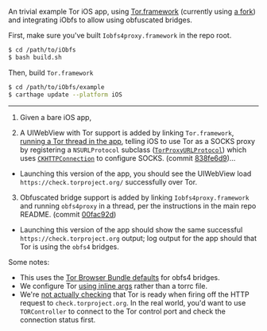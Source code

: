 An trivial example Tor iOS app, using [Tor.framework](https://github.com/iCepa/Tor.framework/) (currently using [a fork](https://github.com/mtigas/Tor.framework/tree/tor0.2.8.2-openssl1.0.2g)) and integrating iObfs to allow using obfuscated bridges.

First, make sure you've built `Iobfs4proxy.framework` in the repo root.

```bash
$ cd /path/to/iObfs
$ bash build.sh
```

Then, build `Tor.framework`

```bash
$ cd /path/to/iObfs/example
$ carthage update --platform iOS
```

---

1. Given a bare iOS app,

2. A UIWebView with Tor support is added by linking `Tor.framework`, [running a Tor thread in the app](https://github.com/mtigas/iObfs/commit/838fe6d926d643809cc8ea7e8a9b34a14c247ba3#diff-1), telling iOS to use Tor as a SOCKS proxy by registering a `NSURLProtocol` subclass ([`TorProxyURLProtocol`](https://github.com/mtigas/iObfs/commit/838fe6d926d643809cc8ea7e8a9b34a14c247ba3#diff-1)) which uses [`CKHTTPConnection`]((https://github.com/mtigas/iObfs/commit/838fe6d926d643809cc8ea7e8a9b34a14c247ba3#diff-3)) to configure SOCKS. (commit [838fe6d9](https://github.com/mtigas/iObfs/commit/838fe6d926d643809cc8ea7e8a9b34a14c247ba3))…
  * Launching this version of the app, you should see the UIWebView load `https://check.torproject.org/` successfully over Tor.

3. Obfuscated bridge support is added by linking `Iobfs4proxy.framework` and running `obfs4proxy` in a thread, per the instructions in the main repo README. (commit [00fac92d](https://github.com/mtigas/iObfs/commit/00fac92d620a6401de7b699720f3caa79b7a34c6))
  * Launching this version of the app should show the same successful `https://check.torproject.org` output; log output for the app should that Tor is using the `obfs4` bridges.


Some notes:

* This uses the [Tor Browser Bundle defaults](https://gitweb.torproject.org/builders/tor-browser-bundle.git/tree/Bundle-Data/PTConfigs/bridge_prefs.js) for obfs4 bridges.
* We configure Tor [using inline args](https://github.com/mtigas/iObfs/blob/00fac92d620a6401de7b699720f3caa79b7a34c6/example/ExampleObfs/AppDelegate.swift#L25-L53) rather than a torrc file.
* We're [not actually checking](https://github.com/mtigas/iObfs/blob/00fac92d620a6401de7b699720f3caa79b7a34c6/example/ExampleObfs/ViewController.swift#L15-L25) that Tor is ready when firing off the HTTP request to `check.torproject.org`. In the real world, you'd want to use `TORController` to connect to the Tor control port and check the connection status first.


